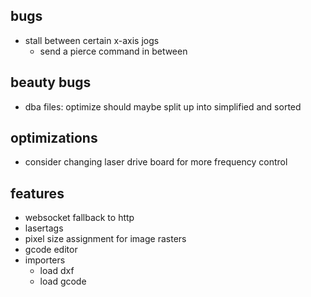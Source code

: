 

bugs
----
- stall between certain x-axis jogs
  - send a pierce command in between

beauty bugs
-----------
- dba files: optimize should maybe split up into simplified and sorted

optimizations
-------------
- consider changing laser drive board for more frequency control


features
--------
- websocket fallback to http
- lasertags
- pixel size assignment for image rasters
- gcode editor
- importers
  - load dxf
  - load gcode
